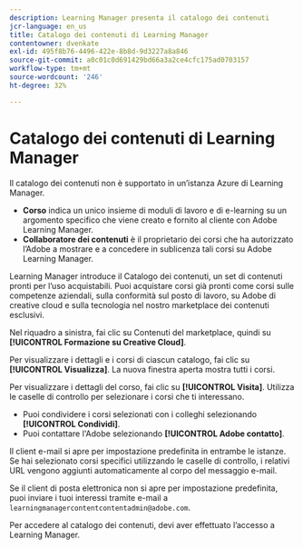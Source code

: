 ```yaml
---
description: Learning Manager presenta il catalogo dei contenuti
jcr-language: en_us
title: Catalogo dei contenuti di Learning Manager
contentowner: dvenkate
exl-id: 495f8b76-4496-422e-8b8d-9d3227a8a846
source-git-commit: a0c01c0d691429bd66a3a2ce4cfc175ad0703157
workflow-type: tm+mt
source-wordcount: '246'
ht-degree: 32%

---
```


# Catalogo dei contenuti di Learning Manager

<!--Learning Manager introduces Content Catalog-->

Il catalogo dei contenuti non è supportato in un’istanza Azure di Learning Manager.

* **Corso** indica un unico insieme di moduli di lavoro e di e-learning su un argomento specifico che viene creato e fornito al cliente con Adobe Learning Manager.
* **Collaboratore dei contenuti** è il proprietario dei corsi che ha autorizzato l’Adobe a mostrare e a concedere in sublicenza tali corsi su Adobe Learning Manager.

Learning Manager introduce il Catalogo dei contenuti, un set di contenuti pronti per l’uso acquistabili. Puoi acquistare corsi già pronti come corsi sulle competenze aziendali, sulla conformità sul posto di lavoro, su Adobe di creative cloud e sulla tecnologia nel nostro marketplace dei contenuti esclusivi.

Nel riquadro a sinistra, fai clic su Contenuti del marketplace, quindi su **[!UICONTROL Formazione su Creative Cloud]**.

<!--![](assets/content-catalog.png)-->

Per visualizzare i dettagli e i corsi di ciascun catalogo, fai clic su **[!UICONTROL Visualizza]**. La nuova finestra aperta mostra tutti i corsi.

<!--![](assets/course-details.png)-->

Per visualizzare i dettagli del corso, fai clic su **[!UICONTROL Visita]**. Utilizza le caselle di controllo per selezionare i corsi che ti interessano.

* Puoi condividere i corsi selezionati con i colleghi selezionando **[!UICONTROL Condividi]**.
* Puoi contattare l&#39;Adobe selezionando **[!UICONTROL Adobe contatto]**.

<!--![](assets/course-details.png)-->

Il client e-mail si apre per impostazione predefinita in entrambe le istanze. Se hai selezionato corsi specifici utilizzando le caselle di controllo, i relativi URL vengono aggiunti automaticamente al corpo del messaggio e-mail.

Se il client di posta elettronica non si apre per impostazione predefinita, puoi inviare i tuoi interessi tramite e-mail a `learningmanagercontentcontentadmin@adobe.com`.

Per accedere al catalogo dei contenuti, devi aver effettuato l’accesso a Learning Manager.
